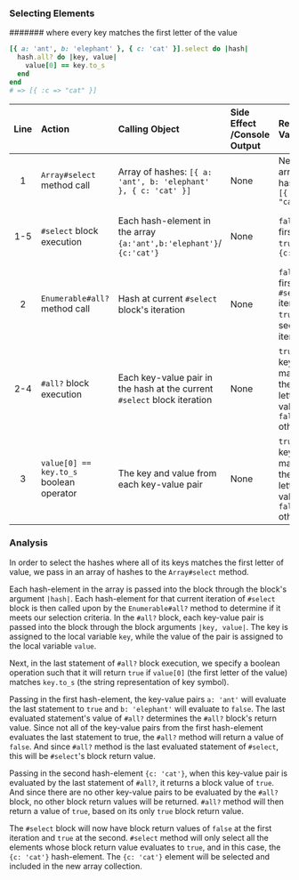 ### Selecting Elements
####### where every key matches the first letter of the value

```ruby
[{ a: 'ant', b: 'elephant' }, { c: 'cat' }].select do |hash|
  hash.all? do |key, value|
    value[0] == key.to_s
  end
end
# => [{ :c => "cat" }]
```

| **Line** | **Action**                              | **Calling Object**                                                       | **Side Effect /Console Output** | **Return Value**                                                   | **Return Value's Usage**                       |
| :---:    | :---------                              | :---------                                                               | :-----------------              | :------------------                                                | :-----------------------                       |
| 1        | `Array#select` method call              | Array of hashes: `[{ a: 'ant', b: 'elephant' }, { c: 'cat' }]`           | None                            | New array of hashes `[{ :c => "cat" }]`                            | None                                           |
| 1-5      | `#select` block execution               | Each hash-element in the array `{a:'ant',b:'elephant'}`/ `{c:'cat'}`     | None                            | `false` for first hash, `true` for `{c:'cat'}`                     | Used by `#select` as selection criteria        |
| 2        | `Enumerable#all?` method call           | Hash at current `#select` block's iteration                              | None                            | `false` at first `#select` iteration, `true` at second iteration   | Determine `#select` block's return value       |
| 2-4      | `#all?` block execution                 | Each key-value pair in the hash at the current `#select` block iteration | None                            | `true` if key matches the first letter of value, `false` otherwise | Used by `#all?` to determine the final boolean |
| 3        | `value[0] == key.to_s` boolean operator | The key and value from each key-value pair                               | None                            | `true` if key matches the first letter of value, `false` otherwise | Determine `#all?` block's return value         |

### Analysis
In order to select the hashes where all of its keys matches the first letter of value,
we pass in an array of hashes to the `Array#select` method.

Each hash-element in the array is passed into the block through the block's argument `|hash|`.
Each hash-element for that current iteration of `#select` block is then called upon by the `Enumerable#all?` method to determine if it meets our selection criteria.
In the `#all?` block, each key-value pair is passed into the block through the block arguments `|key, value|`.
The key is assigned to the local variable `key`, while the value of the pair is assigned to the local variable `value`.

Next, in the last statement of `#all?` block execution,
we specify a boolean operation such that it will return `true` if `value[0]` (the first letter of the value) matches `key.to_s` (the string representation of key symbol).

Passing in the first hash-element, the key-value pairs `a: 'ant'` will evaluate the last statement to `true` and `b: 'elephant'` will evaluate to `false`.
The last evaluated statement's value of `#all?` determines the `#all?` block's return value.
Since not all of the key-value pairs from the first hash-element evaluates the last statement to true, the `#all?` method will return a value of `false`.
And since `#all?` method is the last evaluated statement of `#select`, this will be `#select`'s block return value.

Passing in the second hash-element `{c: 'cat'}`, when this key-value pair is evaluated by the last statement of `#all?`, it returns a block value of `true`.
And since there are no other key-value pairs to be evaluated by the `#all?` block, no other block return values will be returned.
`#all?` method will then return a value of `true`, based on its only `true` block return value.

The `#select` block will now have block return values of `false` at the first iteration and `true` at the second.
`#select` method will only select all the elements whose block return value evaluates to `true`, and in this case, the `{c: 'cat'}` hash-element.
The `{c: 'cat'}` element will be selected and included in the new array collection.


